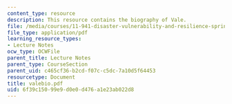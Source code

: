 ```yaml
---
content_type: resource
description: This resource contains the biography of Vale.
file: /media/courses/11-941-disaster-vulnerability-and-resilience-spring-2005/6f39c15099e9d0e0d476a1e23ab022d8_valebio.pdf
file_type: application/pdf
learning_resource_types:
- Lecture Notes
ocw_type: OCWFile
parent_title: Lecture Notes
parent_type: CourseSection
parent_uid: c465cf36-b2cd-f07c-c5dc-7a10d5f64453
resourcetype: Document
title: valebio.pdf
uid: 6f39c150-99e9-d0e0-d476-a1e23ab022d8
---
```

